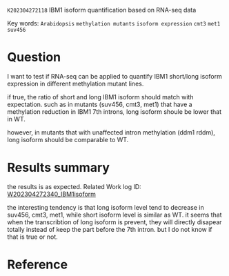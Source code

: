  `K202304272118` IBM1 isoform quantification based on RNA-seq data 
 
 Key words: `Arabidopsis` `methylation mutants` `isoform expression` `cmt3` `met1` `suv456`
 

# Question

I want to test if RNA-seq can be applied to quantify IBM1 short/long isoform expression in different methylation mutant lines.

if true, the ratio of short and long IBM1 isoform should match with expectation. 
such as in mutants (suv456, cmt3, met1) that have a methylation reduction in IBM1 7th introns, long isoform shoule be lower that in WT.

however, in mutants that with unaffected intron methylation (ddm1 rddm), long isoform should be comparable to WT.

# Results summary

the results is as expected. Related Work log ID: [W202304272340_IBM1isoform](https://github.com/yz46606/Working_record/blob/main/W202304272340_IBM1isoform.md)

the interesting tendency is that long isoform level tend to decrease in suv456, cmt3, met1, while short isoform level is similar as WT.
it seems that when the transcribtion of long isoform is prevent, they will directly disapear totally instead of keep the part before the 7th intron. but I do not
know if that is true or not.

# Reference

